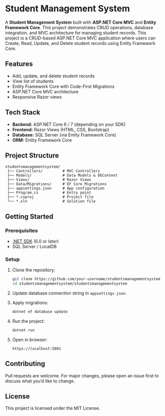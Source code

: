 # Student Management System

A **Student Management System** built with **ASP.NET Core MVC** and **Entity Framework Core**.
This project demonstrates CRUD operations, database integration, and MVC architecture for managing student records.
This project is a CRUD-based ASP.NET Core MVC application where users can Create, Read, Update, and Delete student records using Entity Framework Core.

## Features

* Add, update, and delete student records
* View list of students
* Entity Framework Core with Code-First Migrations
* ASP.NET Core MVC architecture
* Responsive Razor views

## Tech Stack

* **Backend:** ASP.NET Core 6 / 7 (depending on your SDK)
* **Frontend:** Razor Views (HTML, CSS, Bootstrap)
* **Database:** SQL Server (via Entity Framework Core)
* **ORM:** Entity Framework Core

## Project Structure

```
studentsmanagementsystem/
 ├── Controllers/         # MVC Controllers
 ├── Models/              # Data Models & DbContext
 ├── Views/               # Razor Views
 ├── Data/Migrations/     # EF Core Migrations
 ├── appsettings.json     # App configuration
 ├── Program.cs           # Entry point
 ├── *.csproj             # Project file
 └── *.sln                # Solution file
```

## Getting Started

### Prerequisites

* [.NET SDK](https://dotnet.microsoft.com/download) (6.0 or later)
* SQL Server / LocalDB

### Setup

1. Clone the repository:

   ```bash
   git clone https://github.com/your-username/studentsmanagementsystem.git
   cd studentsmanagementsystem/studentsmanagementsystem
   ```

2. Update database connection string in `appsettings.json`.

3. Apply migrations:

   ```bash
   dotnet ef database update
   ```

4. Run the project:

   ```bash
   dotnet run
   ```

5. Open in browser:

   ```
   https://localhost:5001
   ```

## Contributing

Pull requests are welcome. For major changes, please open an issue first to discuss what you’d like to change.

## License

This project is licensed under the MIT License.


